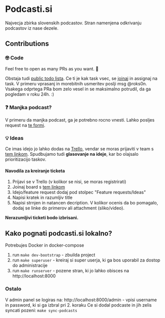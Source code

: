 # Podcasti.si
Najvecja zbirka slovenskih podcastov. Stran namenjena odkrivanju podcastov iz nase dezele.

## Contributions
### 🤓 Code
Feel free to open as many PRs as you want. 💪

Obstaja tudi [public todo lista](https://trello.com/b/uiI85sUB/podcastisi). Ce ti je kak task vsec, se [joinaj](https://trello.com/invite/b/uiI85sUB/4bc0d20f964b10b8ba70a84975fbee55/podcastisi) in assignaj na task. V primeru vprasanj in morebitnih usmeritev poslji msg @roks0n. Vsakega odprtega PRa bom zelo vesel in se maksimalno potrudil, da ga pogledam v roku 24h. :)

### ❓ Manjka podcast?
V primeru da manjka podcast, ga je potrebno rocno vnesti. Lahko posljes request na [te formi](https://rksn.typeform.com/to/EljGwv).

### 💡 Ideas
Ce imas idejo jo lahko dodas na [Trello](https://trello.com/b/uiI85sUB/podcastisi), vendar se moras prijaviti v team s [tem linkom](https://trello.com/invite/b/uiI85sUB/4bc0d20f964b10b8ba70a84975fbee55/podcastisi).
Spudbujamo tudi **glasovanje na ideje**, kar bo olajsalo prioritizacijo taskov.

#### Navodila za kreiranje ticketa
1. Prijavi se v Trello (v kolikor se nisi, se moras registrirati)
2. Joinaj board s [tem linkom](https://trello.com/invite/b/uiI85sUB/4bc0d20f964b10b8ba70a84975fbee55/podcastisi)
3. Idejo/feature request dodaj pod stolpec "Feature requests/Ideas"
4. Napisi kratek in razumljiv title
5. Napisi strnjen in natancen decription. V kolikor ocenis da bo pomagalo, dodaj se linke do primerov ali attachment (sliko/video).

**Nerazumljivi ticketi bodo izbrisani.**

## Kako pognati podcasti.si lokalno?
Potrebujes Docker in docker-compose

1. run `make dev-bootstrap` - zbuilda project
2. run `make superuser` - kreiraj si super userja, ki ga bos uporabil za dostop do administracije
3. run `make runserver` - pozene stran, ki jo lahko obisces na http://localhost:8000

### Ostalo
V admin panel se logiras na: http://localhost:8000/admin - vpisi username in password, ki si ga izbral pri 2. koraku
Ce si dodal podcaste in jih zelis syncati pozeni: `make sync-podcasts`
